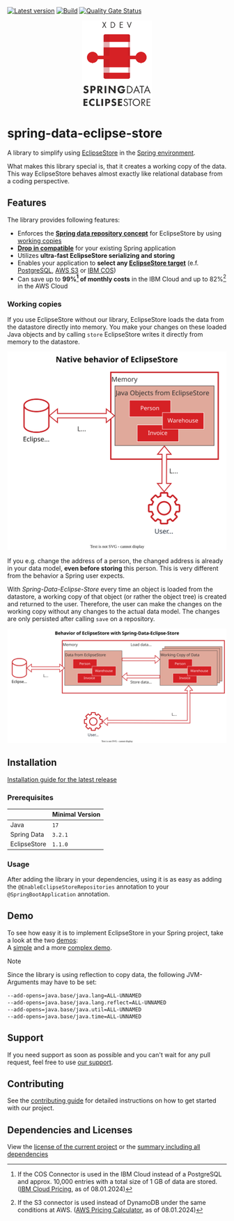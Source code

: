 [![Latest version](https://img.shields.io/maven-central/v/software.xdev/spring-data-eclipse-store?logo=apache%20maven)](https://mvnrepository.com/artifact/software.xdev/spring-data-eclipse-store)
[![Build](https://img.shields.io/github/actions/workflow/status/xdev-software/spring-data-eclipse-store/checkBuild.yml?branch=develop)](https://github.com/xdev-software/spring-data-eclipse-store/actions/workflows/checkBuild.yml?query=branch%3Adevelop)
[![Quality Gate Status](https://sonarcloud.io/api/project_badges/measure?project=xdev-software_spring-data-eclipse-store&metric=alert_status)](https://sonarcloud.io/dashboard?id=xdev-software_spring-data-eclipse-store)

<div align="center">
    <img src="assets/Logo.png" height="200" alt="XDEV Spring-Data Eclipse-Store Logo">
</div>

# spring-data-eclipse-store

A library to simplify using [EclipseStore](https://eclipsestore.io/) in the [Spring environment](https://spring.io/projects/spring-data/).

What makes this library special is, that it creates a working copy of the data.
This way EclipseStore behaves almost exactly like relational database from a coding perspective.

## Features

The library provides following features:

* Enforces the
  **[Spring data repository concept](https://docs.spring.io/spring-data/jpa/reference/repositories/core-concepts.html)**
  for EclipseStore by using [working copies](#working-copies)
* **[Drop in compatible](#usage)** for your existing Spring application
* Utilizes **ultra-fast EclipseStore serializing and storing**
* Enables your application to **select
  any [EclipseStore target](https://docs.eclipsestore.io/manual/storage/storage-targets/index.html)** (e.f.
  [PostgreSQL](https://docs.eclipsestore.io/manual/storage/storage-targets/sql-databases/postgresql.html),
  [AWS S3](https://docs.eclipsestore.io/manual/storage/storage-targets/blob-stores/aws-s3.html) or
  [IBM COS](https://github.com/xdev-software/eclipse-store-afs-ibm-cos))
* Can save up to **99%[^1] of monthly costs** in the IBM Cloud and up to 82%[^2] in the AWS Cloud

[^1]:If the COS Connector is used in the IBM Cloud instead of a PostgreSQL and approx. 10,000 entries with a total size
of 1
GB of data are stored. ([IBM Cloud Pricing](https://cloud.ibm.com/estimator/estimates), as of 08.01.2024)

[^2]: If the S3 connector is used instead of DynamoDB under the same conditions at
AWS. ([AWS Pricing Calculator](https://calculator.aws/#/estimate?id=ab85cddf77f0d1aa0457111ed82785dfb836b1d8), as of
08.01.2024)

### Working copies

If you use EclipseStore without our library, EclipseStore loads the data from the datastore directly into memory. You make your changes on these loaded Java objects and by calling ``store`` EclipseStore writes it directly from memory to the datastore.

![Native behavior of EclipseStore](assets/WorkingCopy_1.svg)

If you e.g. change the address of a person, the changed address is already in your data model, **even before storing** this person.
This is very different from the behavior a Spring user expects.

With *Spring-Data-Eclipse-Store* every time an object is loaded from the datastore, a working copy of that object (or rather the object tree) is created and returned to the user. Therefore, the user can make the changes on the working copy without any changes to the actual data model. The changes are only persisted after calling ``save`` on a repository.

![Behavior of EclipseStore with Spring-Data-Eclipse-Store](assets/WorkingCopy_2.svg)

## Installation
[Installation guide for the latest release](https://github.com/xdev-software/spring-data-eclipse-store/releases/latest#Installation)

### Prerequisites

|              | Minimal Version   |
|--------------|-----------|
| Java         | ``17``    |
| Spring Data  | ``3.2.1`` |
| EclipseStore | ``1.1.0`` |

### Usage

After adding the library in your dependencies, using it is as easy as adding the ``@EnableEclipseStoreRepositories`` annotation to your ``@SpringBootApplication`` annotation.

## Demo

To see how easy it is to implement EclipseStore in your Spring project, take a look at the two
[demos](./spring-data-eclipse-store-demo):<br/>
A [simple](./spring-data-eclipse-store-demo/src/main/java/software/xdev/spring/data/eclipse/store/demo/simple)
and a
more [complex demo](./spring-data-eclipse-store-demo/src/main/java/software/xdev/spring/data/eclipse/store/demo/complex).

> [!NOTE]  
> Since the library is using reflection to copy data, the following JVM-Arguments may have to be set:
> ```
> --add-opens=java.base/java.lang=ALL-UNNAMED
> --add-opens=java.base/java.lang.reflect=ALL-UNNAMED
> --add-opens=java.base/java.util=ALL-UNNAMED
> --add-opens=java.base/java.time=ALL-UNNAMED 
> ```


## Support
If you need support as soon as possible and you can't wait for any pull request, feel free to use [our support](https://xdev.software/en/services/support).

## Contributing
See the [contributing guide](./CONTRIBUTING.md) for detailed instructions on how to get started with our project.

## Dependencies and Licenses
View the [license of the current project](LICENSE) or the [summary including all dependencies](https://xdev-software.github.io/spring-data-eclipse-store/dependencies/)
